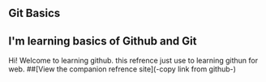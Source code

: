 Git Basics
-----------
I'm learning basics of Github and Git
-----------


Hi! Welcome to learning github. this refrence just use to learning githun for web.
##[View the companion refrence site](-copy link from github-)

